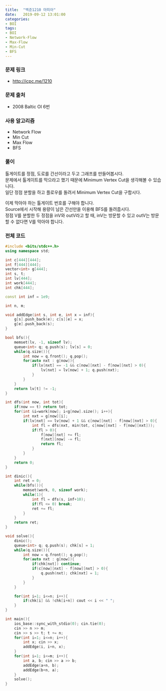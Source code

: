 ```yaml
---
title:  "백준1210 마피아"
date:   2019-09-12 13:01:00
categories:
- BOI
tags:
- BOI
- Network-Flow
- Max-Flow
- Min-Cut
- BFS
---
```


### 문제 링크
* http://icpc.me/1210

### 문제 출처
* 2008 Baltic OI 6번

### 사용 알고리즘
* Network Flow
* Min Cut
* Max Flow
* BFS

### 풀이
톨게이트를 정점, 도로를 간선이라고 두고 그래프를 만들어봅시다.<br>
문제에서 톨게이트를 막으라고 했기 때문에 Minimum Vertex Cut을 생각해볼 수 있습니다.<br>
일단 정점 분할을 하고 플로우를 돌려서 Minimum Vertex Cut을 구합시다.

이제 막아야 하는 톨게이트 번호를 구해야 합니다.<bR>
Source에서 시작해 용량이 남은 간선만을 이용해 BFS를 돌려줍시다.<br>
정점 V를 분할한 두 정점을 inV와 outV라고 할 때, inV는 방문할 수 있고 outV는 방문할 수 없다면 V를 막아야 합니다.

### 전체 코드
```cpp
#include <bits/stdc++.h>
using namespace std;

int c[444][444];
int f[444][444];
vector<int> g[444];
int s, t;
int lv[444];
int work[444];
int chk[444];

const int inf = 1e9;

int n, m;

void addEdge(int s, int e, int x = inf){
	g[s].push_back(e); c[s][e] = x;
	g[e].push_back(s);
}

bool bfs(){
	memset(lv, -1, sizeof lv);
	queue<int> q; q.push(s); lv[s] = 0;
	while(q.size()){
		int now = q.front(); q.pop();
		for(auto nxt : g[now]){
			if(lv[nxt] == -1 && c[now][nxt] - f[now][nxt] > 0){
				lv[nxt] = lv[now] + 1; q.push(nxt);
			}
		}
	}
	return lv[t] != -1;
}

int dfs(int now, int tot){
	if(now == t) return tot;
	for(int &i=work[now]; i<g[now].size(); i++){
		int nxt = g[now][i];
		if(lv[nxt] == lv[now] + 1 && c[now][nxt] - f[now][nxt] > 0){
			int fl = dfs(nxt, min(tot, c[now][nxt] - f[now][nxt]));
			if(fl > 0){
				f[now][nxt] += fl;
				f[nxt][now] -= fl;
				return fl;
			}
		}
	}
	return 0;
}

int dinic(){
	int ret = 0;
	while(bfs()){
		memset(work, 0, sizeof work);
		while(1){
			int fl = dfs(s, inf+10);
			if(fl <= 0) break;
			ret += fl;
		}
	}
	return ret;
}

void solve(){
	dinic();
	queue<int> q; q.push(s); chk[s] = 1;
	while(q.size()){
		int now = q.front(); q.pop();
		for(auto nxt : g[now]){
			if(chk[nxt]) continue;
			if(c[now][nxt] - f[now][nxt] > 0){
				q.push(nxt); chk[nxt] = 1;
			}
		}
	}

	for(int i=1; i<=n; i++){
		if(chk[i] && !chk[i+n]) cout << i << " ";
	}
}

int main(){
	ios_base::sync_with_stdio(0); cin.tie(0);
	cin >> n >> m;
	cin >> s >> t; t += n;
	for(int i=1; i<=n; i++){
		int x; cin >> x;
		addEdge(i, i+n, x);
	}
	for(int i=1; i<=m; i++){
		int a, b; cin >> a >> b;
		addEdge(a+n, b);
		addEdge(b+n, a);
	}
	solve();
}
```
